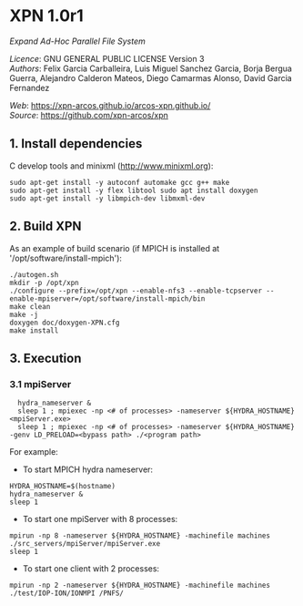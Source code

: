 # XPN 1.0r1
*Expand Ad-Hoc Parallel File System*

*Licence*: GNU GENERAL PUBLIC LICENSE Version 3</br>
*Authors*: Felix Garcia Carballeira, Luis Miguel Sanchez Garcia, Borja Bergua Guerra, Alejandro Calderon Mateos, Diego Camarmas Alonso, David Garcia Fernandez

*Web*:    https://xpn-arcos.github.io/arcos-xpn.github.io/  \
*Source*: https://github.com/xpn-arcos/xpn


## 1. Install dependencies

C develop tools and minixml (http://www.minixml.org):

```
sudo apt-get install -y autoconf automake gcc g++ make
sudo apt-get install -y flex libtool sudo apt install doxygen
sudo apt-get install -y libmpich-dev libmxml-dev
```


## 2. Build XPN

As an example of build scenario (if MPICH is installed at '/opt/software/install-mpich'):
```
./autogen.sh
mkdir -p /opt/xpn 
./configure --prefix=/opt/xpn --enable-nfs3 --enable-tcpserver --enable-mpiserver=/opt/software/install-mpich/bin
make clean
make -j
doxygen doc/doxygen-XPN.cfg
make install
```


## 3. Execution

### 3.1 mpiServer ###
```
  hydra_nameserver &
  sleep 1 ; mpiexec -np <# of processes> -nameserver ${HYDRA_HOSTNAME} <mpiServer.exe>
  sleep 1 ; mpiexec -np <# of processes> -nameserver ${HYDRA_HOSTNAME} -genv LD_PRELOAD=<bypass path> ./<program path>
```

For example:
   * To start MPICH hydra nameserver:
```
HYDRA_HOSTNAME=$(hostname)
hydra_nameserver &
sleep 1
```
   * To start one mpiServer with 8 processes:
```
mpirun -np 8 -nameserver ${HYDRA_HOSTNAME} -machinefile machines ./src_servers/mpiServer/mpiServer.exe
sleep 1
```
   * To start one client with 2 processes:
```
mpirun -np 2 -nameserver ${HYDRA_HOSTNAME} -machinefile machines ./test/IOP-ION/IONMPI /PNFS/
```

